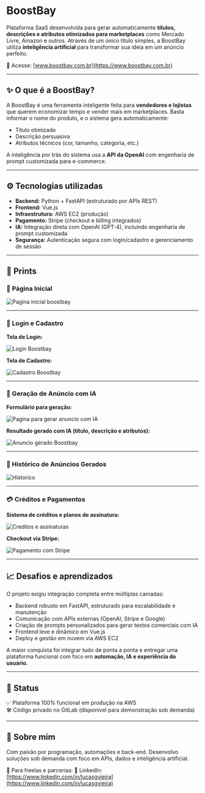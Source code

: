 # BoostBay

Plataforma SaaS desenvolvida para gerar automaticamente **títulos, descrições e atributos otimizados para marketplaces** como Mercado Livre, Amazon e outros. Através de um único título simples, a BoostBay utiliza **inteligência artificial** para transformar sua ideia em um anúncio perfeito.

🔗 Acesse: [www.boostbay.com.br](https://www.boostbay.com.br)

---

## ✨ O que é a BoostBay?

A BoostBay é uma ferramenta inteligente feita para **vendedores e lojistas** que querem economizar tempo e vender mais em marketplaces. Basta informar o nome do produto, e o sistema gera automaticamente:

- Título otimizado
- Descrição persuasiva
- Atributos técnicos (cor, tamanho, categoria, etc.)

A inteligência por trás do sistema usa a **API da OpenAI** com engenharia de prompt customizada para e-commerce.

---

## ⚙️ Tecnologias utilizadas

- **Backend:** Python + FastAPI (estruturado por APIs REST)
- **Frontend:** Vue.js
- **Infraestrutura:** AWS EC2 (produção)
- **Pagamento:** Stripe (checkout e billing integrados)
- **IA:** Integração direta com OpenAI (GPT-4), incluindo engenharia de prompt customizada
- **Segurança:** Autenticação segura com login/cadastro e gerenciamento de sessão

---

## 📸 Prints

### 🔹 Página Inicial

![Pagina inicial boostbay](https://github.com/user-attachments/assets/f313f89a-0f11-4668-a9d6-8a8ffbbba9c8)

---

### 🔐 Login e Cadastro

**Tela de Login:**

![Login Boostbay](https://github.com/user-attachments/assets/f9a5ee2f-ecc0-4c86-a7fb-7b6e897af3b3)

**Tela de Cadastro:**

![Cadastro Boostbay](https://github.com/user-attachments/assets/dab0d87e-5593-480c-a37c-93b7c62f937f)

---

### 🧠 Geração de Anúncio com IA

**Formulário para geração:**

![Pagina para gerar anuncio com IA](https://github.com/user-attachments/assets/48892f14-4f93-4f0c-9517-b77f775c92e9)

**Resultado gerado com IA (título, descrição e atributos):**

![Anuncio gerado Boostbay](https://github.com/user-attachments/assets/e1fd827d-06cf-4a52-b366-973c3bc204e9)

---

### 📂 Histórico de Anúncios Gerados

![Historico](https://github.com/user-attachments/assets/a6c970cb-4e08-4d5b-8711-2079ad152042)

---

### 💳 Créditos e Pagamentos

**Sistema de créditos e planos de assinatura:**

![Creditos e assinaturas](https://github.com/user-attachments/assets/f3f30ebc-000e-4f59-b37c-3ae8c5b9c1ee)

**Checkout via Stripe:**

![Pagamento com Stripe](https://github.com/user-attachments/assets/ac88a3e4-5fb4-4881-8930-a7cb466b2489)

---

## 📈 Desafios e aprendizados

O projeto exigiu integração completa entre múltiplas camadas:

- Backend robusto em FastAPI, estruturado para escalabilidade e manutenção
- Comunicação com APIs externas (OpenAI, Stripe e Google)
- Criação de prompts personalizados para gerar textos comerciais com IA
- Frontend leve e dinâmico em Vue.js
- Deploy e gestão em nuvem via AWS EC2

A maior conquista foi integrar tudo de ponta a ponta e entregar uma plataforma funcional com foco em **automação, IA e experiência do usuário.**

---

## 🚀 Status

✅ Plataforma 100% funcional em produção na AWS  
🛠️ Código privado no GitLab (disponível para demonstração sob demanda)

---

## 💼 Sobre mim

Com paixão por programação, automações e back-end. Desenvolvo soluções sob demanda com foco em APIs, dados e inteligência artificial.

📧 Para freelas e parcerias: 
🔗 LinkedIn: [https://www.linkedin.com/in/lucasgvieira](https://www.linkedin.com/in/lucasgvieira)
